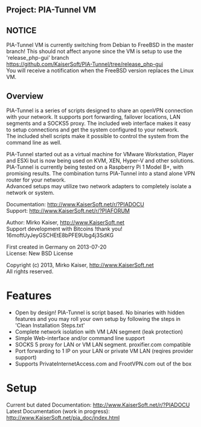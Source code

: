 Project: PIA-Tunnel VM
----------------------

NOTICE
------
PIA-Tunnel VM is currently switching from Debian to FreeBSD in the master branch!
This should not affect anyone since the VM is setup to use the 'release_php-gui' branch    
https://github.com/KaiserSoft/PIA-Tunnel/tree/release_php-gui   
You will receive a notification when the FreeBSD version replaces the Linux VM.



Overview
--------

PIA-Tunnel is a series of scripts designed to share an openVPN connection with your network.
It supports port forwarding, failover locations, LAN segments and a SOCKS5 proxy.
The included web interface makes it easy to setup connections and get the system configured to
your network.    
The included shell scripts make it possible to control the system from the command line as well.

PIA-Tunnel started out as a virtual machine for VMware Workstation, Player and ESXi but
is now being used on KVM, XEN, Hyper-V and other solutions.    
PIA-Tunnel is currently being tested on a Raspberry Pi 1 Model B+, with promising results.
The combination turns PIA-Tunnel into a stand alone VPN router for your network.    
Advanced setups may utilize two network adapters to completely isolate a network or system.

Documentation:	http://www.KaiserSoft.net/r/?PIADOCU    
Support:	http://www.KaiserSoft.net/r/?PIAFORUM

Author: Mirko Kaiser, http://www.KaiserSoft.net    
Support development with Bitcoins !thank you!  16moftUyJeyGSCHEtE8bPFE9Ubg4j3SdKG

First created in Germany on 2013-07-20    
License: New BSD License    

Copyright (c) 2013, Mirko Kaiser, http://www.KaiserSoft.net     
All rights reserved.


Features
========
* Open by design! PIA-Tunnel is script based. No binaries
  with hidden features and you may roll your own setup by
  following the steps in 'Clean Installation Steps.txt'
* Complete network isolation with VM LAN segment (leak protection)
* Simple Web-interface and/or command line support
* SOCKS 5 proxy for LAN or VM LAN segment. proxifier.com compatible
* Port forwarding to 1 IP on your LAN or private VM LAN (reqires provider support)
* Supports PrivateInternetAccess.com and FrootVPN.com out of the box


Setup
=====

Current but dated Documentation: http://www.KaiserSoft.net/r/?PIADOCU    
Latest Documentation (work in progress): http://www.KaiserSoft.net/pia_doc/index.html

